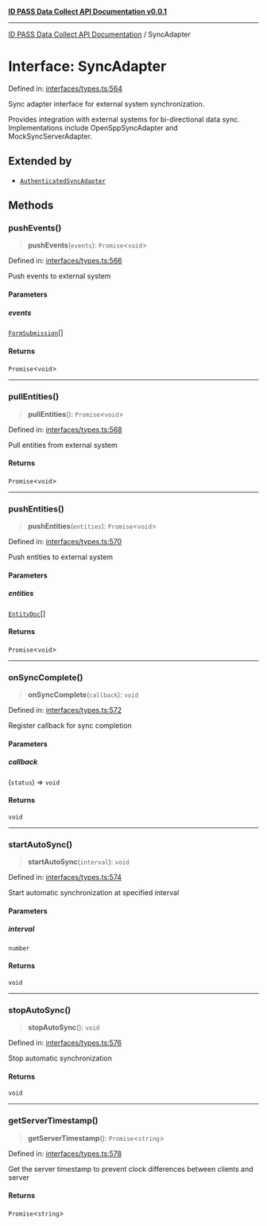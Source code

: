 [**ID PASS Data Collect API Documentation v0.0.1**](../README.md)

***

[ID PASS Data Collect API Documentation](../globals.md) / SyncAdapter

# Interface: SyncAdapter

Defined in: [interfaces/types.ts:564](https://github.com/idpass/idpass-data-collect/blob/main/packages/datacollect/src/interfaces/types.ts#L564)

Sync adapter interface for external system synchronization.

Provides integration with external systems for bi-directional data sync.
Implementations include OpenSppSyncAdapter and MockSyncServerAdapter.

## Extended by

- [`AuthenticatedSyncAdapter`](AuthenticatedSyncAdapter.md)

## Methods

### pushEvents()

> **pushEvents**(`events`): `Promise`\<`void`\>

Defined in: [interfaces/types.ts:566](https://github.com/idpass/idpass-data-collect/blob/main/packages/datacollect/src/interfaces/types.ts#L566)

Push events to external system

#### Parameters

##### events

[`FormSubmission`](FormSubmission.md)[]

#### Returns

`Promise`\<`void`\>

***

### pullEntities()

> **pullEntities**(): `Promise`\<`void`\>

Defined in: [interfaces/types.ts:568](https://github.com/idpass/idpass-data-collect/blob/main/packages/datacollect/src/interfaces/types.ts#L568)

Pull entities from external system

#### Returns

`Promise`\<`void`\>

***

### pushEntities()

> **pushEntities**(`entities`): `Promise`\<`void`\>

Defined in: [interfaces/types.ts:570](https://github.com/idpass/idpass-data-collect/blob/main/packages/datacollect/src/interfaces/types.ts#L570)

Push entities to external system

#### Parameters

##### entities

[`EntityDoc`](EntityDoc.md)[]

#### Returns

`Promise`\<`void`\>

***

### onSyncComplete()

> **onSyncComplete**(`callback`): `void`

Defined in: [interfaces/types.ts:572](https://github.com/idpass/idpass-data-collect/blob/main/packages/datacollect/src/interfaces/types.ts#L572)

Register callback for sync completion

#### Parameters

##### callback

(`status`) => `void`

#### Returns

`void`

***

### startAutoSync()

> **startAutoSync**(`interval`): `void`

Defined in: [interfaces/types.ts:574](https://github.com/idpass/idpass-data-collect/blob/main/packages/datacollect/src/interfaces/types.ts#L574)

Start automatic synchronization at specified interval

#### Parameters

##### interval

`number`

#### Returns

`void`

***

### stopAutoSync()

> **stopAutoSync**(): `void`

Defined in: [interfaces/types.ts:576](https://github.com/idpass/idpass-data-collect/blob/main/packages/datacollect/src/interfaces/types.ts#L576)

Stop automatic synchronization

#### Returns

`void`

***

### getServerTimestamp()

> **getServerTimestamp**(): `Promise`\<`string`\>

Defined in: [interfaces/types.ts:578](https://github.com/idpass/idpass-data-collect/blob/main/packages/datacollect/src/interfaces/types.ts#L578)

Get the server timestamp to prevent clock differences between clients and server

#### Returns

`Promise`\<`string`\>
